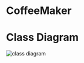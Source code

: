 # CoffeeMaker
# Class Diagram
![class diagram](https://github.com/PhilipGeil/CoffeeMaker/blob/PartOne/Sk%C3%A6rmbillede%202020-11-10%20102859.png)

